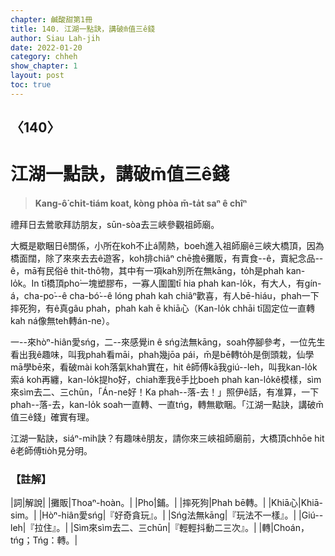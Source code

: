 ```yaml
---
chapter: 鹹酸甜第1冊
title: 140. 江湖一點訣，講破m̄值三ê錢
author: Siau Lah-jih
date: 2022-01-20
category: chheh
show_chapter: 1
layout: post
toc: true
---
```

  
## 〈140〉
# 江湖一點訣，講破m̄值三ê錢
>**Kang-ô͘ chi̍t-tiám koat, kòng phòa m̄-ta̍t saⁿ ê chîⁿ**
 
禮拜日去鶯歌拜訪朋友，sūn-sòa去三峽參觀祖師廟。

大概是歇睏日ê關係，小所在koh不止á鬧熱，boeh進入祖師廟ê三峽大橋頂，因為橋面闊，除了來來去去ê遊客，koh排chiâⁿ chē擔ê攤販，有賣食--ê，賣紀念品--ê，mā有民俗ê thit-thô物，其中有一項kah別所在無kāng，to̍h是phah kan-lo̍k。In tī橋頂pho͘一塊塑膠布，一寡人圍圍tī hia phah kan-lo̍k，有大人，有gín-á，cha-po͘--ê cha-bó͘--ê lóng phah kah chiâⁿ歡喜，有人bē-hiáu，phah一下摔死狗，有ê真gâu phah，phah kah ē khiā心（Kan-lo̍k chhāi tī固定位一直轉kah ná像無teh轉án-ne）。

一--來hòⁿ-hiân愛sńg，二--來感覺in ê sńg法無kāng，soah停腳參考，一位先生看出我ê趣味，叫我phah看māi，phah幾jōa pái，m̄是bē轉to̍h是倒頭栽，仙學mā學bē來，看破mài koh落氣khah實在，hit ê師傅kā我giú--leh，叫我kan-lo̍k索á koh再纏，kan-lo̍k提ho͘好，chiah牽我ê手比boeh phah kan-lo̍kê模樣，sìm來sìm去二、三chūn，「Án-ne好！Ka phah--落-去！」照伊ê話，有准算，一下phah--落-去，kan-lo̍k soah一直轉、一直tńg，轉無歇睏。「江湖一點訣，講破m̄值三ê錢」確實有理。

江湖一點訣，siáⁿ-mih訣？有趣味ê朋友，請你來三峽祖師廟前，大橋頂chhōe hit ê老師傅tio̍h見分明。

### 【註解】

|詞|解說|
|攤販|Thoaⁿ-hoàn。|
|Pho͘|鋪。|
|摔死狗|Phah bē轉。|
|Khiā心|Khiā-sim。|
|Hòⁿ-hiân愛sńg|『好奇貪玩』。|
|Sńg法無kāng|『玩法不一樣』。|
|Giú--leh|『拉住』。|
|Sìm來sìm去二、三chūn|『輕輕抖動二三次』。|
|轉|Choán，tńg；Tńg：轉。|
